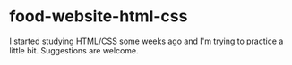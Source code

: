 # food-website-html-css

I started studying HTML/CSS some weeks ago and I'm trying to practice a little bit. Suggestions are welcome.
